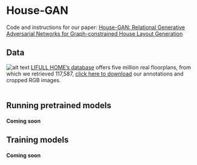 House-GAN
======

Code and instructions for our paper:
[House-GAN: Relational Generative Adversarial Networks for Graph-constrained House Layout Generation](https://arxiv.org/pdf/2003.06988)

Data
------
![alt text](https://github.com/ennauata/buildings2vec/blob/master/refs/raw.jpg "Raw images")
[LIFULL HOME’s database](https://www.nii.ac.jp/dsc/idr/lifull) offers five million real floorplans, from which we retrieved 117,587, [click here to download](https://www.dropbox.com/sh/q1jmqnm26q21h1a/AABtxO0Uni9eZs-Qs37HJTJLa?dl=0) our annotations and cropped RGB images.<br/>
<br/>

Running pretrained models
------
#### Coming soon

Training models
------
#### Coming soon
